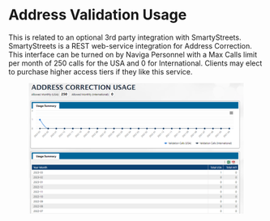 # Address Validation Usage

This is related to an optional 3rd party integration with SmartyStreets. SmartyStreets is a REST web-service integration for Address Correction. This interface can be turned on by Naviga Personnel with a Max Calls limit per month of 250 calls for the USA and 0 for International. Clients may elect to purchase higher access tiers if they like this service.

<figure><img src="../../../.gitbook/assets/image (1466).png" alt=""><figcaption></figcaption></figure>
